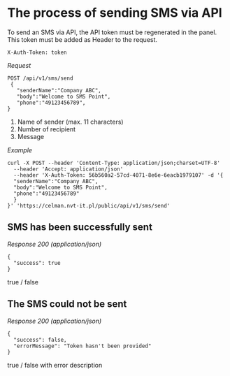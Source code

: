 # The process of sending SMS via API
To send an SMS via API, the API token must be regenerated in the panel. This token must be added as Header to the request.

`X-Auth-Token: token`

*Request*

```
POST /api/v1/sms/send
 {
   "senderName":"Company ABC",
   "body":"Welcome to SMS Point",
   "phone":"49123456789",
}
```

1. Name of sender (max. 11 characters)
1. Number of recipient
1. Message

*Example*

```
curl -X POST --header 'Content-Type: application/json;charset=UTF-8'
  --header 'Accept: application/json'
  --header 'X-Auth-Token: 56b560a2-57cd-4071-8e6e-6eacb1979107' -d '{
  "senderName":"Company ABC",
  "body":"Welcome to SMS Point",
  "phone":"49123456789"
  }
}' 'https://celman.nvt-it.pl/public/api/v1/sms/send'
```

## SMS has been successfully sent
*Response 200 (application/json)*

```
{
  "success": true
}
```
true / false

## The SMS could not be sent
*Response 200 (application/json)*

```
{
  "success": false,
  "errorMessage": "Token hasn't been provided"
}
```
true / false with error description
